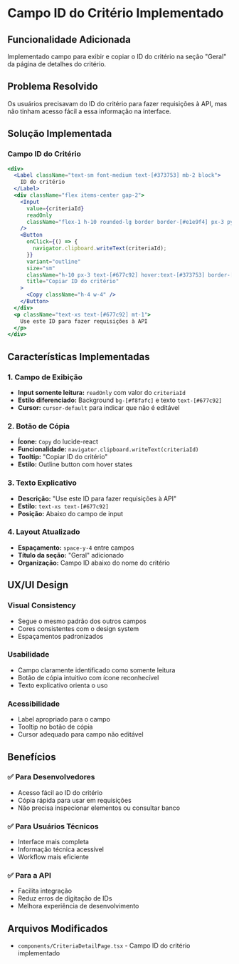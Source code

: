 # Campo ID do Critério Implementado

## Funcionalidade Adicionada
Implementado campo para exibir e copiar o ID do critério na seção "Geral" da página de detalhes do critério.

## Problema Resolvido
Os usuários precisavam do ID do critério para fazer requisições à API, mas não tinham acesso fácil a essa informação na interface.

## Solução Implementada

### **Campo ID do Critério**
```jsx
<div>
  <Label className="text-sm font-medium text-[#373753] mb-2 block">
    ID do critério
  </Label>
  <div className="flex items-center gap-2">
    <Input
      value={criteriaId}
      readOnly
      className="flex-1 h-10 rounded-lg border border-[#e1e9f4] px-3 py-2 text-sm bg-[#f8fafc] text-[#677c92] cursor-default"
    />
    <Button
      onClick={() => {
        navigator.clipboard.writeText(criteriaId);
      }}
      variant="outline"
      size="sm"
      className="h-10 px-3 text-[#677c92] hover:text-[#373753] border-[#e1e9f4] hover:bg-[#f8fafc] shadow-none"
      title="Copiar ID do critério"
    >
      <Copy className="h-4 w-4" />
    </Button>
  </div>
  <p className="text-xs text-[#677c92] mt-1">
    Use este ID para fazer requisições à API
  </p>
</div>
```

## Características Implementadas

### 1. **Campo de Exibição**
- **Input somente leitura:** `readOnly` com valor do `criteriaId`
- **Estilo diferenciado:** Background `bg-[#f8fafc]` e texto `text-[#677c92]`
- **Cursor:** `cursor-default` para indicar que não é editável

### 2. **Botão de Cópia**
- **Ícone:** `Copy` do lucide-react
- **Funcionalidade:** `navigator.clipboard.writeText(criteriaId)`
- **Tooltip:** "Copiar ID do critério"
- **Estilo:** Outline button com hover states

### 3. **Texto Explicativo**
- **Descrição:** "Use este ID para fazer requisições à API"
- **Estilo:** `text-xs text-[#677c92]`
- **Posição:** Abaixo do campo de input

### 4. **Layout Atualizado**
- **Espaçamento:** `space-y-4` entre campos
- **Título da seção:** "Geral" adicionado
- **Organização:** Campo ID abaixo do nome do critério

## UX/UI Design

### **Visual Consistency**
- Segue o mesmo padrão dos outros campos
- Cores consistentes com o design system
- Espaçamentos padronizados

### **Usabilidade**
- Campo claramente identificado como somente leitura
- Botão de cópia intuitivo com ícone reconhecível
- Texto explicativo orienta o uso

### **Acessibilidade**
- Label apropriado para o campo
- Tooltip no botão de cópia
- Cursor adequado para campo não editável

## Benefícios

### ✅ **Para Desenvolvedores**
- Acesso fácil ao ID do critério
- Cópia rápida para usar em requisições
- Não precisa inspecionar elementos ou consultar banco

### ✅ **Para Usuários Técnicos**
- Interface mais completa
- Informação técnica acessível
- Workflow mais eficiente

### ✅ **Para a API**
- Facilita integração
- Reduz erros de digitação de IDs
- Melhora experiência de desenvolvimento

## Arquivos Modificados
- `components/CriteriaDetailPage.tsx` - Campo ID do critério implementado 